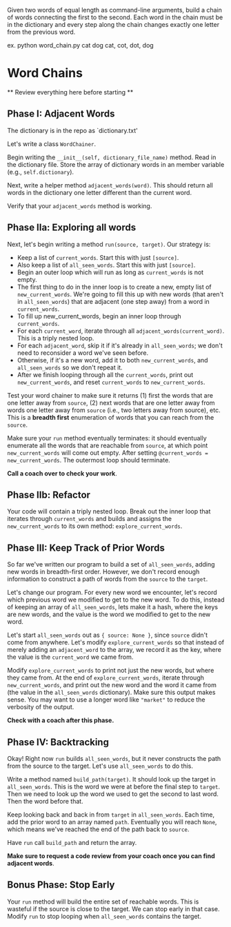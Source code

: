 Given two words of equal length as command-line arguments, 
build a chain of words connecting the first to the second. 
Each word in the chain must be in the dictionary and 
every step along the chain changes exactly one letter from the previous word.

ex. python word_chain.py cat dog
cat, cot, dot, dog

# Word Chains

** Review everything here before starting **

## Phase I: Adjacent Words

The dictionary is in the repo as `dictionary.txt'

Let's write a class `WordChainer`.

Begin writing the `__init__(self, dictionary_file_name)` method. Read in
the dictionary file. Store the array of dictionary words in an
member variable (e.g., `self.dictionary`).

Next, write a helper method `adjacent_words(word)`. This should
return all words in the dictionary one letter different than the
current word.

Verify that your `adjacent_words` method is working.

## Phase IIa: Exploring all words

Next, let's begin writing a method `run(source, target)`. Our
strategy is:

* Keep a list of `current_words`. Start this with just `[source]`.
* Also keep a list of `all_seen_words`. Start this with just
  `[source]`.
* Begin an outer loop which will run as long as `current_words` is
  not empty.
* The first thing to do in the inner loop is to create a new, empty
  list of `new_current_words`. We're going to fill this up with new
  words (that aren't in `all_seen_words`) that are adjacent (one step
  away) from a word in `current_words`.
* To fill up new_current_words, begin an inner loop through
  `current_words`.
* For each `current_word`, iterate through all
  `adjacent_words(current_word)`. This is a triply nested loop.
* For each `adjacent_word`, skip it if it's already in
  `all_seen_words`; we don't need to reconsider a word we've seen
  before.
* Otherwise, if it's a new word, add it to both `new_current_words`,
  and `all_seen_words` so we don't repeat it.
* After we finish looping through all the `current_words`, print out
  `new_current_words`, and reset `current_words` to
  `new_current_words`.

Test your word chainer to make sure it returns (1) first the words
that are one letter away from `source`, (2) next words that are one
letter away from words one letter away from `source` (i.e., two
letters away from source), etc. This is a **breadth first**
enumeration of words that you can reach from the `source`.

Make sure your `run` method eventually terminates: it should
eventually enumerate all the words that are reachable from `source`,
at which point `new_current_words` will come out empty. After setting
`@current_words = new_current_words`. The outermost loop should
terminate.

**Call a coach over to check your work**.

## Phase IIb: Refactor

Your code will contain a triply nested loop. Break out the inner loop
that iterates through `current_words` and builds and assigns the
`new_current_words` to its own method: `explore_current_words`.

## Phase III: Keep Track of Prior Words

So far we've written our program to build a set of `all_seen_words`,
adding new words in breadth-first order. However, we don't record
enough information to construct a path of words from the `source` to
the `target`.

Let's change our program. For every new word we encounter, let's
record which previous word we modified to get to the new word. To do
this, instead of keeping an array of `all_seen_words`, lets make it a
hash, where the keys are new words, and the value is the word we
modified to get to the new word.

Let's start `all_seen_words` out as `{ source: None }`, since
`source` didn't come from anywhere. Let's modify
`explore_current_words` so that instead of merely adding an
`adjacent_word` to the array, we record it as the key, where the value
is the `current_word` we came from.

Modify `explore_current_words` to print not just the new words, but
where they came from. At the end of `explore_current_words`, iterate
through `new_current_words`, and print out the new word and the word
it came from (the value in the `all_seen_words` dictionary). Make sure this
output makes sense. You may want to use a longer word like `"market"`
to reduce the verbosity of the output.

**Check with a coach after this phase.**

## Phase IV: Backtracking

Okay! Right now `run` builds `all_seen_words`, but it never
constructs the path from the source to the target. Let's use
`all_seen_words` to do this.

Write a method named `build_path(target)`. It should look up the
target in `all_seen_words`. This is the word we were at before the
final step to `target`. Then we need to look up the word we used to
get the second to last word. Then the word before that.

Keep looking back and back in from `target` in
`all_seen_words`. Each time, add the prior word to an array named
`path`. Eventually you will reach `None`, which means we've reached the
end of the path back to `source`.

Have `run` call `build_path` and return the array.

**Make sure to request a code review from your coach once you can find
adjacent words**.

## Bonus Phase: Stop Early

Your `run` method will build the entire set of reachable words. This
is wasteful if the source is close to the target. We can stop early in
that case. Modify `run` to stop looping when `all_seen_words`
contains the target.
